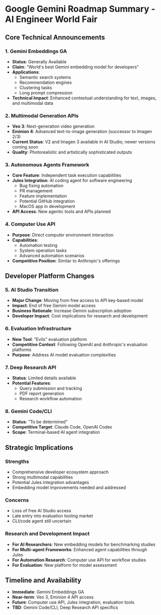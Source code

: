 # Google Gemini Roadmap Summary - AI Engineer World Fair

## Core Technical Announcements

### 1. Gemini Embeddings GA
- **Status**: Generally Available
- **Claim**: "World's best Gemini embedding model for developers"
- **Applications**: 
  - Semantic search systems
  - Recommendation engines
  - Clustering tasks
  - Long prompt compression
- **Technical Impact**: Enhanced contextual understanding for text, images, and multimodal data

### 2. Multimodal Generation APIs
- **Veo 3**: Next-generation video generation
- **Eminion 4**: Advanced text-to-image generation (successor to Imagen 2/3)
- **Current Status**: V2 and Imagen 3 available in AI Studio; newer versions coming soon
- **Quality**: Photorealistic and artistically sophisticated outputs

### 3. Autonomous Agents Framework
- **Core Feature**: Independent task execution capabilities
- **Jules Integration**: AI coding agent for software engineering
  - Bug fixing automation
  - PR management
  - Feature implementation
  - Potential GitHub integration
  - MacOS app in development
- **API Access**: New agentic tools and APIs planned

### 4. Computer Use API
- **Purpose**: Direct computer environment interaction
- **Capabilities**: 
  - Automation testing
  - System operation tasks
  - Advanced automation scenarios
- **Competitive Position**: Similar to Anthropic's offerings

## Developer Platform Changes

### 5. AI Studio Transition
- **Major Change**: Moving from free access to API key-based model
- **Impact**: End of free Gemini model access
- **Business Rationale**: Increase Gemini subscription adoption
- **Developer Impact**: Cost implications for research and development

### 6. Evaluation Infrastructure
- **New Tool**: "Evils" evaluation platform
- **Competitive Context**: Following OpenAI and Anthropic's evaluation platforms
- **Purpose**: Address AI model evaluation complexities

### 7. Deep Research API
- **Status**: Limited details available
- **Potential Features**: 
  - Query submission and tracking
  - PDF report generation
  - Research workflow automation

### 8. Gemini Code/CLI
- **Status**: "To be determined"
- **Competitive Target**: Claude Code, OpenAI Codex
- **Scope**: Terminal-based AI agent integration

## Strategic Implications

### Strengths
- Comprehensive developer ecosystem approach
- Strong multimodal capabilities
- Potential Jules integration advantages
- Embedding model improvements needed and addressed

### Concerns
- Loss of free AI Studio access
- Late entry into evaluation tooling market
- CLI/code agent still uncertain

### Research and Development Impact
- **For AI Researchers**: New embedding models for benchmarking studies
- **For Multi-agent Frameworks**: Enhanced agent capabilities through Jules
- **For Automation Research**: Computer use API for workflow studies
- **For Evaluation**: New platform for model assessment

## Timeline and Availability
- **Immediate**: Gemini Embeddings GA
- **Near-term**: Veo 3, Eminion 4 API access
- **Future**: Computer use API, Jules integration, evaluation tools
- **TBD**: Gemini Code/CLI, Deep Research API specifics